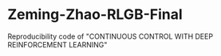 # Zeming-Zhao-RLGB-Final
Reproducibility code of "CONTINUOUS CONTROL WITH DEEP REINFORCEMENT LEARNING"
